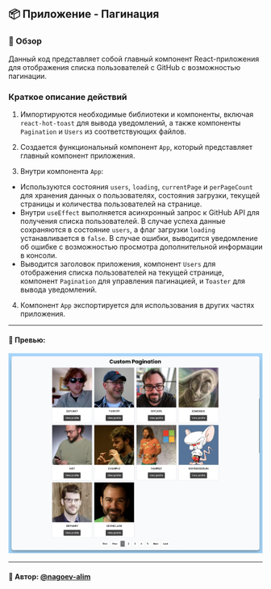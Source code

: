 ## 📦 Приложение - Пагинация

### 🚀 Обзор

Данный код представляет собой главный компонент React-приложения для отображения списка пользователей с GitHub с возможностью пагинации.

### Краткое описание действий

1. Импортируются необходимые библиотеки и компоненты, включая `react-hot-toast` для вывода уведомлений, а также компоненты `Pagination` и `Users` из соответствующих файлов.

2. Создается функциональный компонент `App`, который представляет главный компонент приложения.

3. Внутри компонента `App`:
  - Используются состояния `users`, `loading`, `currentPage` и `perPageCount` для хранения данных о пользователях, состояния загрузки, текущей страницы и количества пользователей на странице.
  - Внутри `useEffect` выполняется асинхронный запрос к GitHub API для получения списка пользователей. В случае успеха данные сохраняются в состояние `users`, а флаг загрузки `loading` устанавливается в `false`. В случае ошибки, выводится уведомление об ошибке с возможностью просмотра дополнительной информации в консоли.
  - Выводится заголовок приложения, компонент `Users` для отображения списка пользователей на текущей странице, компонент `Pagination` для управления пагинацией, и `Toaster` для вывода уведомлений.

4. Компонент `App` экспортируется для использования в других частях приложения.


---
#### 🌄 Превью:
![Превью](public/images/preview.jpg)


-----
#### 🙌 Автор: [@nagoev-alim](https://github.com/nagoev-alim)

